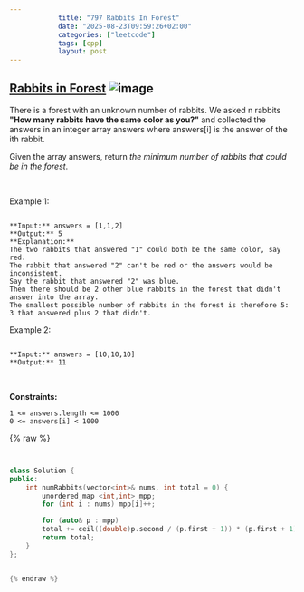 ```yaml
---
            title: "797 Rabbits In Forest"
            date: "2025-08-23T09:59:26+02:00"
            categories: ["leetcode"]
            tags: [cpp]
            layout: post
---
```

            
## [Rabbits in Forest](https://leetcode.com/problems/rabbits-in-forest) ![image](https://img.shields.io/badge/Difficulty-Medium-orange)

There is a forest with an unknown number of rabbits. We asked n rabbits **"How many rabbits have the same color as you?"** and collected the answers in an integer array answers where answers[i] is the answer of the ith rabbit.

Given the array answers, return *the minimum number of rabbits that could be in the forest*.

 

Example 1:

```

**Input:** answers = [1,1,2]
**Output:** 5
**Explanation:**
The two rabbits that answered "1" could both be the same color, say red.
The rabbit that answered "2" can't be red or the answers would be inconsistent.
Say the rabbit that answered "2" was blue.
Then there should be 2 other blue rabbits in the forest that didn't answer into the array.
The smallest possible number of rabbits in the forest is therefore 5: 3 that answered plus 2 that didn't.

```

Example 2:

```

**Input:** answers = [10,10,10]
**Output:** 11

```

 

**Constraints:**

	1 <= answers.length <= 1000
	0 <= answers[i] < 1000

{% raw %}


```cpp


class Solution {
public:
    int numRabbits(vector<int>& nums, int total = 0) {
        unordered_map <int,int> mpp;
        for (int i : nums) mpp[i]++;

        for (auto& p : mpp)
        total += ceil((double)p.second / (p.first + 1)) * (p.first + 1);
        return total;
    }
};


{% endraw %}
```
